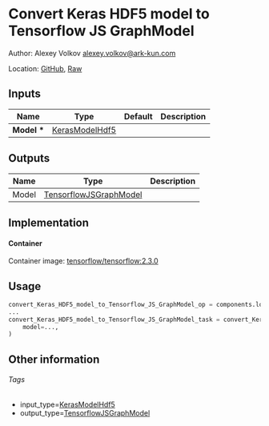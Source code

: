 <!-- BEGIN_GENERATED_CONTENT -->
# Convert Keras HDF5 model to Tensorflow JS GraphModel

Author: Alexey Volkov <alexey.volkov@ark-kun.com>

Location: [GitHub](https://github.com/Ark-kun/pipeline_components/blob/master/components/_converters/TensorflowJSGraphModel/from_KerasModelHdf5/component.yaml), [Raw](https://raw.githubusercontent.com/Ark-kun/pipeline_components/master/components/_converters/TensorflowJSGraphModel/from_KerasModelHdf5/component.yaml)

## Inputs

|Name|Type|Default|Description|
|-|-|-|-|
|**Model** **\***|[KerasModelHdf5]|||

## Outputs

|Name|Type|Description|
|-|-|-|
|Model|[TensorflowJSGraphModel]||

## Implementation

#### Container

Container image: [tensorflow/tensorflow:2.3.0](https://hub.docker.com/r/tensorflow/tensorflow)

## Usage

```python
convert_Keras_HDF5_model_to_Tensorflow_JS_GraphModel_op = components.load_component_from_url("https://raw.githubusercontent.com/Ark-kun/pipeline_components/master/components/_converters/TensorflowJSGraphModel/from_KerasModelHdf5/component.yaml")
...
convert_Keras_HDF5_model_to_Tensorflow_JS_GraphModel_task = convert_Keras_HDF5_model_to_Tensorflow_JS_GraphModel_op(
    model=...,
)
```

## Other information

###### Tags

* input_type=[KerasModelHdf5]
* output_type=[TensorflowJSGraphModel]

[KerasModelHdf5]: https://github.com/Ark-kun/pipeline_components/tree/master/types/KerasModelHdf5
[TensorflowJSGraphModel]: https://github.com/Ark-kun/pipeline_components/tree/master/types/TensorflowJSGraphModel
<!-- END_GENERATED_CONTENT -->
